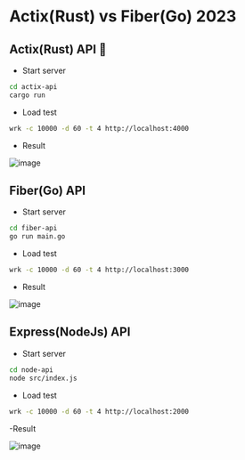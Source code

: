 # Actix(Rust) vs Fiber(Go) 2023

## Actix(Rust) API 🦀

-  Start server

```bash
cd actix-api
cargo run
```

-  Load test

```bash
wrk -c 10000 -d 60 -t 4 http://localhost:4000
```

-  Result

![image](https://user-images.githubusercontent.com/71545960/215142198-072675a5-62dd-4ec2-a650-67fffb149f5d.png)

## Fiber(Go) API

-  Start server

```bash
cd fiber-api
go run main.go

```

-  Load test

```bash
wrk -c 10000 -d 60 -t 4 http://localhost:3000
```

-  Result

![image](https://user-images.githubusercontent.com/71545960/215142606-d3bfccaa-2b92-4f22-a4a4-b175cb802f2b.png)

## Express(NodeJs) API

-  Start server

```bash
cd node-api
node src/index.js

```

-  Load test

```bash
wrk -c 10000 -d 60 -t 4 http://localhost:2000
```

-Result

![image](https://user-images.githubusercontent.com/71545960/215147391-30225d36-c05c-424f-a81c-40af9796518e.png)
